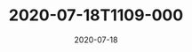 ---
date: 2020-07-18
title: 2020-07-18T1109-000
hero: 2020/2020-07-18T1109-000.jpeg

# briefly describe the image…
alt: ''

# insert the closed caption text after the three-dash break…
# (include line-breaks, punctuation, and capitalization)
---